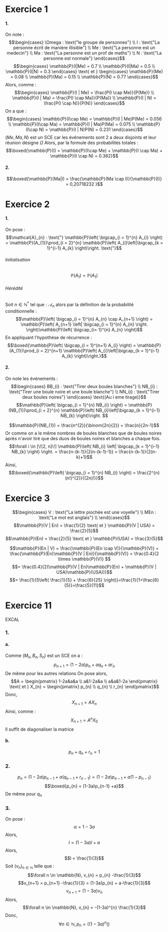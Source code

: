 # Exercice 1
#### 1.
On note : 
$$\begin{cases}
\Omega : \text{"le groupe de personnes"} \\
I : \text{"La personne écrit de manière illisible"} \\
Me : \text{"La personne est un medecin"} \\
Ma : \text{"La personne est un prof de maths"} \\
N : \text{"La personne est normale"}
\end{cases}$$
$$\begin{cases}
\mathbb{P}(I|Me) = 0.7 \\
\mathbb{P}(I|Ma) = 0.5 \\
\mathbb{P}(I|N) = 0.3
\end{cases} \text{ et } \begin{cases}
\mathbb{P}(Me) = 0.08 \\
\mathbb{P}(Ma) = 0.15 \\
\mathbb{P}(N) = 0.77
\end{cases}$$
Alors, comme : 
$$\begin{cases}
\mathbb{P}(I | Me) = \frac{P(I \cap Me)}{P(Me)} \\
\mathbb{P}(I | Ma) = \frac{P(I \cap Ma)}{P(Ma)} \\
\mathbb{P}(I | N) = \frac{P(I \cap N)}{P(N)}
\end{cases}$$
On a que : 
$$\begin{cases}
\mathbb{P}(I\cap Me) = \mathbb{P}(I | Me)P(Me) = 0.056 \\
\mathbb{P}(I\cap Ma) = \mathbb{P}(I | Ma)P(Ma) = 0.075 \\
\mathbb{P}(I\cap N) = \mathbb{P}(I | N)P(N) = 0.231
\end{cases}$$
$(Me, Ma, N)$ est un SCE car les événements sont 2 a deux disjoints et leur réunion désigne $\Omega$
Alors, par la formule des probabilités totales : 
$$\boxed{\mathbb{P}(I) = \mathbb{P}(I\cap Me) + \mathbb{P}(I \cap Ma) + \mathbb{P}(I \cap N) = 0.362}$$


#### 2.
$$\boxed{\mathbb{P}(Ma|I) = \frac{\mathbb{P}(Ma \cap I)}{\mathbb{P}(I)} = 0,20718232 }$$

# Exercice 2
#### 1.
On pose : 
$$\mathcal{A}_{n} : \text{"} \mathbb{P}\left( \bigcap_{i = 1}^{n} A_{i} \right) = \mathbb{P}(A_{1})\prod_{i = 2}^{n} \mathbb{P}\left( A_{i}\left|\bigcap_{k = 1}^{i-1} A_{k} \right)\right. \text{"}$$
###### Initialisation
$$\mathbb{P}(A_{1}) = \mathbb{P}(A_{1})$$

###### Hérédité
Soit $n \in \mathbb{N}^{*}$ tel que : $\mathcal{A}_{n}$ alors par la définition de la probabilité conditionnelle : 
$$\mathbb{P}\left( \bigcap_{i = 1}^{n} A_{n} \cap A_{n+1} \right) = \mathbb{P}\left( A_{n+1}  \left|  \bigcap_{i = 1}^{n} A_{n} \right. \right)\mathbb{P}\left( \bigcap_{i=  1}^{n} A_{n} \right)$$
En appliquant l'hypothèse de récurrence : 
$$\boxed{\mathbb{P}\left( \bigcap_{i = 1}^{n+1} A_{i} \right) = \mathbb{P}(A_{1})\prod_{i = 2}^{n+1} \mathbb{P}\left( A_{i}\left|\bigcap_{k = 1}^{i-1} A_{k} \right)\right.}$$

#### 2.
On note les événements : 
$$\begin{cases}
BB_{i} : \text{"Tirer deux boules blanches"} \\
NB_{i} : \text{"Tirer une boule noire et une boule blanche"} \\
NN_{i} : \text{"Tirer deux boules noires"}
\end{cases} \text{(Au i eme tirage)}$$
$$\mathbb{P}\left( \bigcap_{i = 1}^{n} NB_{i} \right) = \mathbb{P}(NB_{1})\prod_{i = 2}^{n} \mathbb{P}\left( NB_{i}\left|\bigcap_{k = 1}^{i-1} NB_{k} \right)\right. $$

$$\mathbb{P}(NB_{1}) = \frac{n^{2}}{\binom{2n}{2}} = \frac{n}{2n-1}$$
Or comme on a le même nombres de boules blanches que de boules noires après n'avoir tiré que des duos de boules noires et blanches a chaque fois.
$$\forall i \in [\![2, n]\!] \mathbb{P}\left( NB_{i} \left| \bigcap_{k = 1}^{i-1} NB_{k} \right) \right. = \frac{n-(k-1)}{2(n-(k-1)-1)} = \frac{n-(k-1)}{2(n-k)+1}$$
Ainsi, 
$$\boxed{\mathbb{P}\left( \bigcap_{i = 1}^{n} NB_{i} \right) = \frac{2^{n}(n!)^{2}}{(2n)!}}$$

# Exercice 3
$$\begin{cases}
V : \text{"La lettre piochée est une voyelle"}  \\
MEn : \text{"Le mot est anglais"} \\
\end{cases}$$
$$\mathbb{P}(V | En) = \frac{1}{2} \text{ et } \mathbb{P}(V | USA) = \frac{2}{5}$$
$$\mathbb{P}(En) = \frac{2}{5} \text{ et } \mathbb{P}(USA) = \frac{3}{5}$$

$$\mathbb{P}(En | V) = \frac{\mathbb{P}(En \cap V)}{\mathbb{P}(V)} = \frac{\mathbb{P}(En)\mathbb{P}(V | En)}{\mathbb{P}(V)} = \frac{0.4}{2 \times \mathbb{P}(V)}  $$
$$= \frac{0.4}{2(\mathbb{P}(V | En)\mathbb{P}(En) + \mathbb{P}(V | USA)\mathbb{P}(USA))}$$
$$= \frac{1}{5\left( \frac{1}{5} + \frac{6}{25} \right)}=\frac{1}{1+\frac{6}{5}}=\frac{5}{11}$$

# Exercice 11
EXCAL
### 1.
#### a.
Comme $(M_{n}, B_{n}, S_{n})$ est un SCE on a : 
$$p_{n+1} = (1-2a)p_{n} + aq_{n} + a r_{n}$$
De même pour les autres relations
On pose alors, 
$$A = \begin{pmatrix}
1-2a&a&a \\
a&1-2a&a \\
a&a&1-2a
\end{pmatrix} \text{ et } X_{n} = \begin{pmatrix}
p_{n} \\
q_{n} \\
r_{n}
\end{pmatrix}$$
Donc, 
$$X_{n+1} = AX_{n}$$
Ainsi, comme : 
$$X_{n+1} = A^{n}X_{0}$$
Il suffit de diagonaliser la matrice

#### b.
$$p_{n}+q_{n}+r_{n} = 1$$


### 2.
$$p_{n} = (1-2a)p_{n-1} + a(q_{n-1}+r_{n-1}) = (1-2a)p_{n-1} + a(1-p_{n-1})$$
$$\boxed{p_{n} = (1-3a)p_{n-1} +a}$$
De même pour $q_{n}$

### 3.
On pose : 
$$\alpha = 1-3a$$
Alors, 
$$l = (1-3a)l +a$$
Alors, 
$$l = \frac{1}{3}$$
Soit $(v_{n})_{n \in \mathbb{N}}$ telle que : 
$$\forall n \in \mathbb{N}, v_{n} = p_{n} -\frac{1}{3}$$
$$v_{n+1} = p_{n+1} -\frac{1}{3} = (1-3a)p_{n} + a-\frac{1}{3}$$
$$v_{n+1} = (1-3a)v_{n} $$
Alors, 
$$\forall n \in \mathbb{N}, v_{n} = -(1-3a)^{n} \frac{1}{3}$$
Donc, 
$$\forall n \in \mathbb{N}, p_{n}  = ((1-3a)^{n}()$$